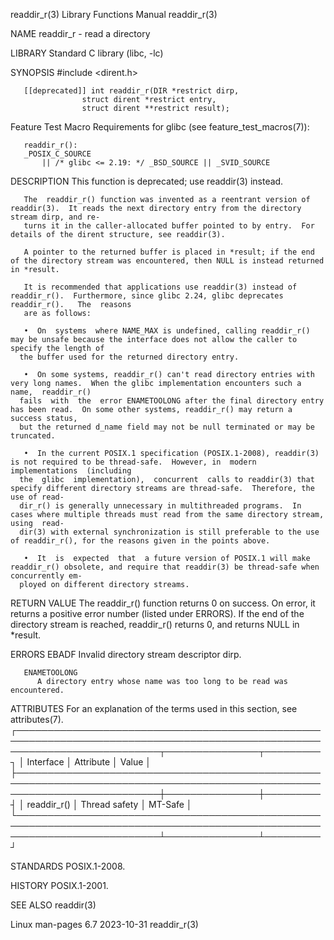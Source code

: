 readdir_r(3)							   Library Functions Manual							  readdir_r(3)

NAME
       readdir_r - read a directory

LIBRARY
       Standard C library (libc, -lc)

SYNOPSIS
       #include <dirent.h>

       [[deprecated]] int readdir_r(DIR *restrict dirp,
				    struct dirent *restrict entry,
				    struct dirent **restrict result);

   Feature Test Macro Requirements for glibc (see feature_test_macros(7)):

       readdir_r():
	   _POSIX_C_SOURCE
	       || /* glibc <= 2.19: */ _BSD_SOURCE || _SVID_SOURCE

DESCRIPTION
       This function is deprecated; use readdir(3) instead.

       The  readdir_r() function was invented as a reentrant version of readdir(3).  It reads the next directory entry from the directory stream dirp, and re‐
       turns it in the caller-allocated buffer pointed to by entry.  For details of the dirent structure, see readdir(3).

       A pointer to the returned buffer is placed in *result; if the end of the directory stream was encountered, then NULL is instead returned in *result.

       It is recommended that applications use readdir(3) instead of readdir_r().  Furthermore, since glibc 2.24, glibc deprecates readdir_r().	  The  reasons
       are as follows:

       •  On  systems  where NAME_MAX is undefined, calling readdir_r() may be unsafe because the interface does not allow the caller to specify the length of
	  the buffer used for the returned directory entry.

       •  On some systems, readdir_r() can't read directory entries with very long names.  When the glibc implementation encounters such a  name,  readdir_r()
	  fails	 with  the  error ENAMETOOLONG after the final directory entry has been read.  On some other systems, readdir_r() may return a success status,
	  but the returned d_name field may not be null terminated or may be truncated.

       •  In the current POSIX.1 specification (POSIX.1-2008), readdir(3) is not required to be thread-safe.  However, in  modern  implementations  (including
	  the  glibc  implementation),	concurrent  calls to readdir(3) that specify different directory streams are thread-safe.  Therefore, the use of read‐
	  dir_r() is generally unnecessary in multithreaded programs.  In cases where multiple threads must read from the same directory stream,  using	 read‐
	  dir(3) with external synchronization is still preferable to the use of readdir_r(), for the reasons given in the points above.

       •  It  is  expected  that  a future version of POSIX.1 will make readdir_r() obsolete, and require that readdir(3) be thread-safe when concurrently em‐
	  ployed on different directory streams.

RETURN VALUE
       The readdir_r() function returns 0 on success.  On error, it returns a positive error number (listed under ERRORS).  If the end of the directory stream
       is reached, readdir_r() returns 0, and returns NULL in *result.

ERRORS
       EBADF  Invalid directory stream descriptor dirp.

       ENAMETOOLONG
	      A directory entry whose name was too long to be read was encountered.

ATTRIBUTES
       For an explanation of the terms used in this section, see attributes(7).
       ┌───────────────────────────────────────────────────────────────────────────────────────────────────────────────────────────┬───────────────┬─────────┐
       │ Interface														   │ Attribute	   │ Value   │
       ├───────────────────────────────────────────────────────────────────────────────────────────────────────────────────────────┼───────────────┼─────────┤
       │ readdir_r()														   │ Thread safety │ MT-Safe │
       └───────────────────────────────────────────────────────────────────────────────────────────────────────────────────────────┴───────────────┴─────────┘

STANDARDS
       POSIX.1-2008.

HISTORY
       POSIX.1-2001.

SEE ALSO
       readdir(3)

Linux man-pages 6.7							  2023-10-31								  readdir_r(3)
